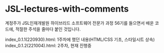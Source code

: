 # JSL-lectures-with-comments
계정주가 JSL인재개발원 하이브리드 소프트웨어 전문가 과정 56기를 들으면서 배운 코드에, 적절한 주석을 줄마다 붙인 것입니다.

index_0.1.1(220930).html: 1주차에 했던 내용(HTML/CSS 기초, 스타일시트 상속)  
index_0.1.2(221004).html: 2주차, 현재 진행중
